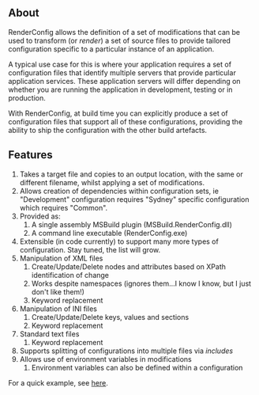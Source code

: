 ## About ##
RenderConfig allows the definition of a set of modifications that can be used to transform (or _render_) a set of source files to provide tailored configuration specific to a particular instance of an application.

A typical use case for this is where your application requires a set of configuration files that identify multiple servers that provide particular application services. These application servers will differ depending on whether you are running the application in development, testing or in production.

With RenderConfig, at build time you can explicitly produce a set of configuration files that support all of these configurations, providing the ability to ship the configuration with the other build artefacts.

## Features ##
  1. Takes a target file and copies to an output location, with the same or different filename, whilst applying a set of modifications.
  1. Allows creation of dependencies within configuration sets, ie "Development" configuration requires "Sydney" specific configuration which requires "Common".
  1. Provided as:
      1. A single assembly MSBuild plugin (MSBuild.RenderConfig.dll)
      1. A command line executable (RenderConfig.exe)
  1. Extensible (in code currently) to support many more types of configuration. Stay tuned, the list will grow.
  1. Manipulation of XML files
      1. Create/Update/Delete nodes and attributes based on XPath identification of change
      1. Works despite namespaces (ignores them...I know I know, but I just don't like them!)
      1. Keyword replacement
  1. Manipulation of INI files
      1. Create/Update/Delete keys, values and sections
      1. Keyword replacement
  1. Standard text files
      1. Keyword replacement
  1. Supports splitting of configurations into multiple files via _includes_
  1. Allows use of environment variables in modifications
      1. Environment variables can also be defined within a configuration

For a quick example, see [here](wiki/QuickExample).
